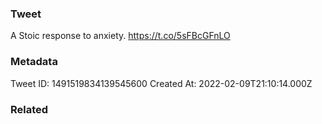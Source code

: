 ### Tweet
A Stoic response to anxiety. https://t.co/5sFBcGFnLO

### Metadata
Tweet ID: 1491519834139545600
Created At: 2022-02-09T21:10:14.000Z

### Related

